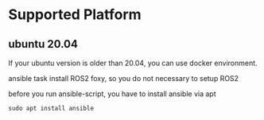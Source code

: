 # Supported Platform
## ubuntu 20.04
If your ubuntu version is older than 20.04, you can use docker environment.  

ansible task install ROS2 foxy, so you do not necessary to setup ROS2

before you run ansible-script, you have to install ansible via apt

```
sudo apt install ansible
```